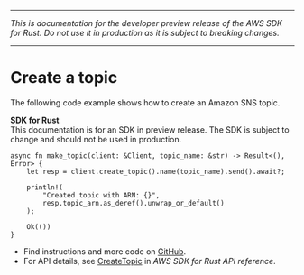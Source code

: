 --------

 *This is documentation for the developer preview release of the AWS SDK for Rust\. Do not use it in production as it is subject to breaking changes\.* 

--------

# Create a topic<a name="sns_CreateTopic_rust_topic"></a>

The following code example shows how to create an Amazon SNS topic\.

**SDK for Rust**  
This documentation is for an SDK in preview release\. The SDK is subject to change and should not be used in production\.
  

```
async fn make_topic(client: &Client, topic_name: &str) -> Result<(), Error> {
    let resp = client.create_topic().name(topic_name).send().await?;

    println!(
        "Created topic with ARN: {}",
        resp.topic_arn.as_deref().unwrap_or_default()
    );

    Ok(())
}
```
+  Find instructions and more code on [GitHub](https://github.com/awsdocs/aws-doc-sdk-examples/tree/main/.rust_alpha/sns#code-examples)\. 
+  For API details, see [CreateTopic](https://awslabs.github.io/aws-sdk-rust/) in *AWS SDK for Rust API reference*\. 